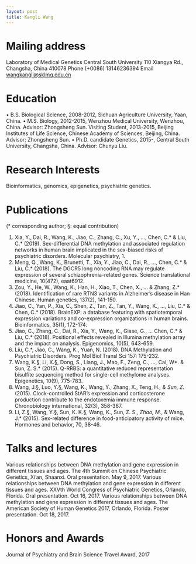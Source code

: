 ```yaml
---
layout: post
title: Kangli Wang
---
```


# Mailing address	
Laboratory of Medical Genetics
Central South University
110 Xiangya Rd., 
Changsha, China 410078 
Phone			(+0086) 13146236394	
Email			wangkangli@sklmg.edu.cn 
# Education 
• B.S. Biological Science, 2008-2012, Sichuan Agriculture University, Yaan, China. 
• M.S. Biology, 2012-2015, Wenzhou Medical University, Wenzhou, China. Advisor: Zhongsheng Sun. 
	Visiting Student, 2013-2015, Beijing Institutes of Life Science, Chinese Academy of Sciences, Beijing, China. Advisor: Zhongsheng Sun.
• Ph.D. candidate Genetics, 2015-, Central South University, Changsha, China. Advisor: Chunyu Liu.
# Research Interests 
Bioinformatics, genomics, epigenetics, psychiatric genetics. 
# Publications 
(* corresponding author; §: equal contribution) 
1. Xia, Y., Dai, R., Wang, K., Jiao, C., Zhang, C., Xu, Y., ..., Chen, C.* & Liu, C.* (2019). Sex-differential DNA methylation and associated regulation networks in human brain implicated in the sex-biased risks of psychiatric disorders. Molecular psychiatry, 1.
2. Meng, Q., Wang, K., Brunetti, T., Xia, Y., Jiao, C., Dai, R., ..., Chen, C.* & Liu, C.* (2018). The DGCR5 long noncoding RNA may regulate expression of several schizophrenia-related genes. Science translational medicine, 10(472), eaat6912.
3. Zou, Y., He, W., Wang, K., Han, H., Xiao, T., Chen, X., ... & Zhang, Z.* (2018). Identification of rare RTN3 variants in Alzheimer’s disease in Han Chinese. Human genetics, 137(2), 141-150.
4. Jiao, C., Yan, P., Xia, C., Shen, Z., Tan, Z., Tan, Y., Wang, K., ..., Liu, C.* & Chen, C.* (2018). BrainEXP: a database featuring with spatiotemporal expression variations and co-expression organizations in human brains. Bioinformatics, 35(1), 172-174.
5. Jiao, C., Zhang, C., Dai, R., Xia, Y., Wang, K., Giase, G., ... Chen, C.* & Liu, C.* (2018). Positional effects revealed in Illumina methylation array and the impact on analysis. Epigenomics, 10(5), 643-659.
6. Liu, C.*, Jiao, C., Wang, K., Yuan, N. (2018). DNA Methylation and Psychiatric Disorders. Prog Mol Biol Transl Sci 157: 175-232.
7. Wang, K.§, Li, X.§, Dong, S., Liang, J., Mao, F., Zeng, C., ..., Cai, W*. & Sun, Z. S.* (2015). Q-RRBS: a quantitative reduced representation bisulfite sequencing method for single-cell methylome analyses. Epigenetics, 10(9), 775-783.
8. Wang, J.§, Luo, Y.§, Wang, K., Wang, Y., Zhang, X., Teng, H.*, & Sun, Z.* (2015). Clock-controlled StAR’s expression and corticosterone production contribute to the endotoxemia immune response. Chronobiology international, 32(3), 358-367.
9. Li, Z.§, Wang, Y.§, Sun, K. K.§, Wang, K., Sun, Z. S.*, Zhao, M.*, & Wang, J.* (2015). Sex-related difference in food-anticipatory activity of mice. Hormones and behavior, 70, 38-46.
# Talks and lectures
Various relationships between DNA methylation and gene expression in different tissues and ages. The 4th Summit on Chinese Psychiatric Genetics, Xi’an, Shaanxi. Oral presentation. May 9, 2017.
Various relationships between DNA methylation and gene expression in different tissues and ages. XXVth World Congress of Psychiatric Genetics, Orlando, Florida. Oral presentation. Oct 16, 2017.
Various relationships between DNA methylation and gene expression in different tissues and ages. The American Society of Human Genetics 2017, Orlando, Florida. Poster presentation. Oct 18, 2017.
# Honors and Awards
Journal of Psychiatry and Brain Science Travel Award, 2017
